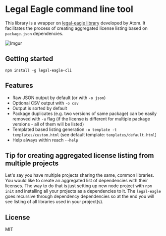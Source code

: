 # Legal Eagle command line tool

This library is a wrapper on [legal-eagle library](https://github.com/atom/legal-eagle) developed by Atom. It facilitates the process of creating aggregated license listing based on `package.json` dependencies.

![Imgur](http://i.imgur.com/i6PJues.png)

## Getting started
`npm install -g legal-eagle-cli`

## Features 
* Raw JSON output by default (or with `-o json`)
* Optional CSV output with `-o csv`
* Output is sorted by default
* Package duplicates (e.g. two versions of same package) can be easily removed with `-u` flag (if the license is different for multiple package versions - all of them will be listed)
* Templated based listing generation `-o template -t templates/custom.html` (see default template: `templates/default.html`)
* Help always within reach `--help`

## Tip for creating aggregated license listing from multiple projects
Let's say you have multiple projects sharing the same, common libraries. You would like to create an aggregated list of dependencies with their licenses. The way to do that is just setting up new node project with `npm init` and installing all your projects as a dependencies to it. The `legal-eagle` goes recursive through dependency dependencies so at the end you will see listing of all libraries used in your project(s).

## License
MIT